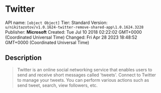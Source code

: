 # Twitter
API name: `[object Object]`
Tier: Standard
Version: `u/nikitazotov/v1.0.1624-twitter-remove-shared-app\1.0.1624.3228`
Publisher: **Microsoft**
Created: Tue Jul 10 2018 02:22:02 GMT+0000 (Coordinated Universal Time)
Changed: Fri Apr 28 2023 18:48:52 GMT+0000 (Coordinated Universal Time)

## Description
> Twitter is an online social networking service that enables users to send and receive short messages called 'tweets'. Connect to Twitter to manage your tweets. You can perform various actions such as send tweet, search, view followers, etc.
